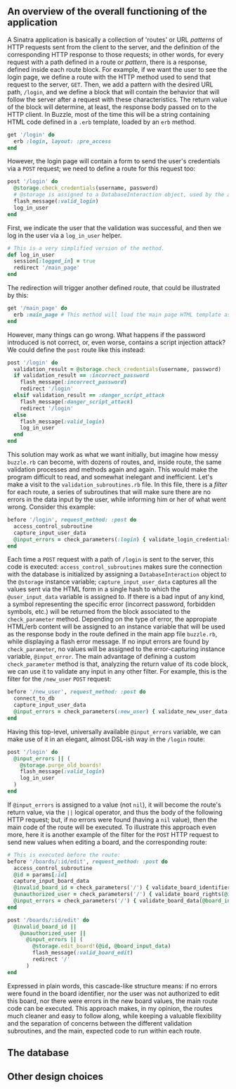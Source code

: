 ## An overview of the overall functioning of the application

A Sinatra application is basically a collection of 'routes' or URL _patterns_ of HTTP requests sent from the client to the server, and the definition of the corresponding HTTP response to those requests; in other words, for every request with a path defined in a route or _pattern_, there is a response, defined inside each route block.
For example, if we want the user to see the login page, we define a route with the HTTP method used to send that request to the server, `GET`. Then, we add a pattern with the desired URL path, `/login`, and we define a block that will contain the behavior that will follow the server after a request with these characteristics. The return value of the block will determine, at least, the response body passed on to the HTTP client. In Buzzle, most of the time this will be a string containing HTML code defined in a `.erb` template, loaded by an `erb` method.

```ruby
get '/login' do
  erb :login, layout: :pre_access
end
```

However, the login page will contain a form to send the user's credentials via a `POST` request; we need to define a route for this request too:

```ruby
post '/login' do
  @storage.check_credentials(username, password) 
  # @storage is assigned to a DatabaseInteraction object, used by the app to 'talk' with the database.
  flash_message(:valid_login)
  log_in_user
end
```

First, we indicate the user that the validation was successful, and then we log in the user via a `log_in_user` helper.

```ruby
# This is a very simplified version of the method.
def log_in_user
  session[:logged_in] = true
  redirect '/main_page'
end
```

The redirection will trigger another defined route, that could be illustrated by this:

```ruby
get '/main_page' do
  erb :main_page # This method will load the main page HTML template as the HTTP response body.
end
```
However, many things can go wrong. What happens if the password introduced is not correct, or, even worse, contains a script injection attack? We could define the `post` route like this instead:

```ruby
post '/login' do
  validation_result = @storage.check_credentials(username, password) 
  if validation_result == :incorrect_password
    flash_message(:incorrect_password)
    redirect '/login'
  elsif validation_result == :danger_script_attack
    flash_message(:danger_script_attack)
    redirect '/login'
  else
    flash_message(:valid_login)
    log_in_user
  end
end
```

This solution may work as what we want initially, but imagine how messy `buzzle.rb` can become, with dozens of routes, and, inside route, the same validation processes and methods again and again. This would make the program difficult to read, and somewhat inelegant and inefficient. Let's make a visit to the `validation_subroutines.rb` file. In this file, there is a _filter_ for each route, a series of subroutines that will make sure there are no errors in the data input by the user, while informing him or her of what went wrong. Consider this example:

```ruby
before '/login', request_method: :post do
  access_control_subroutine
  capture_input_user_data
  @input_errors = check_parameters(:login) { validate_login_credentials(@user_input_data) }
end
```

Each time a `POST` request with a path of `/login` is sent to the server, this code is executed: `access_control_subroutines` makes sure the connection with the database is initialized by assigning a `DatabaseInteraction` object to the `@storage` instance variable; `capture_input_user_data` captures all the values sent via the HTML form in a single hash to which the `@user_input_data` variable is assigned to.
If there is a bad input of any kind, a symbol representing the specific error (incorrect password, forbidden symbols, etc.) will be returned from the block associated to the `check_parameter` method. Depending on the type of error, the appropiate HTML/erb content will be assigned to an
instance variable that will be used as the response body in the route defined in the main app file `buzzle.rb`, while displaying a flash error message. If no input errors are found by `check_parameter`, no values will be assigned to the error-capturing instance variable, `@input_error`. The main advantage of defining a custom `check_parameter` method is that, analyzing the return value of its code block, we can use it to validate any input in any other filter. For example, this is the filter for the `/new_user` `POST` request:

```ruby
before '/new_user', request_method: :post do
  connect_to_db
  capture_input_user_data
  @input_errors = check_parameters(:new_user) { validate_new_user_data(@user_input_data) }
end
```

Having this top-level, universally available `@input_errors` variable, we can make use of it in an elegant, almost DSL-ish way in the `/login` route:

```ruby
post '/login' do
  @input_errors || (
    @storage.purge_old_boards!
    flash_message(:valid_login)
    log_in_user
  )
end
```
If `@input_errors` is assigned to a value (not `nil`), it will become the route's return value, via the `||` logical operator, and thus the body of the following HTTP request; but, if no errors were found (having a `nil` value), then the main code of the route will be executed. To illustrate this approach even more, here it is another example of the filter for the `POST` HTTP request to send new values when editing a board, and the corresponding route:

```ruby
# This is executed before the route:
before '/boards/:id/edit', request_method: :post do
  access_control_subroutine
  @id = params[:id]
  capture_input_board_data
  @invalid_board_id = check_parameters('/') { validate_board_identifier(@id) }
  @unauthorized_user = check_parameters('/') { validate_board_rights(@id) }
  @input_errors = check_parameters('/') { validate_board_data(@board_input_data) }
end
```

```ruby
post '/boards/:id/edit' do
  @invalid_board_id ||
    @unauthorized_user || 
      @input_errors || (
        @storage.edit_board!(@id, @board_input_data)
        flash_message(:valid_board_edit)
        redirect '/'
      )
end
```
Expressed in plain words, this cascade-like structure means: if no errors were found in the board identifier, nor the user was not authorized to edit this board, nor there were errors in the new board values, the main route code can be executed. This approach makes, in my opinion, the routes much cleaner and easy to follow along, while keeping a valuable flexibility and the separation of concerns between the different validation subroutines, and the main, expected code to run within each route.


## The database

## Other design choices



